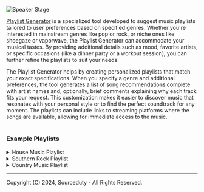 ![Speaker Stage](https://github.com/sourceduty/Playlist_Generator/assets/123030236/bd9009f0-80f1-4c1c-8583-7b8673e8659c)

[Playlist Generator](https://chat.openai.com/g/g-LWZsOgU8X-playlist-generator) is a specialized tool developed to suggest music playlists tailored to user preferences based on specified genres. Whether you're interested in mainstream genres like pop or rock, or niche ones like shoegaze or vaporwave, the Playlist Generator can accommodate your musical tastes. By providing additional details such as mood, favorite artists, or specific occasions (like a dinner party or a workout session), you can further refine the playlists to suit your needs.

The Playlist Generator helps by creating personalized playlists that match your exact specifications. When you specify a genre and additional preferences, the tool generates a list of song recommendations complete with artist names and, optionally, brief comments explaining why each track fits your request. This customization makes it easier to discover music that resonates with your personal style or to find the perfect soundtrack for any moment. The playlists can include links to streaming platforms where the songs are available, allowing for immediate access to the music.

#
### Example Playlists

<details><summary>House Music Playlist</summary>
<br>

1. "Music Sounds Better with You" by Stardust - A timeless house anthem that never fails to get people moving.
2. "Can't Get Enough" by Soulsearcher - This track's infectious groove exemplifies the soulful side of house music.
3. "Look Right Through (MK Vocal Edit)" by Storm Queen - A modern classic with deep, punchy beats and mesmerizing vocals.
4. "Your Love" by Mark Knight - A track that blends classic house elements with contemporary energy.
5. "Make Luv" by Room 5 feat. Oliver Cheatham - Brings a funky, upbeat vibe that's quintessential for any house music playlist.
6. "Cola" by CamelPhat & Elderbrook - Known for its smooth flow and deep, pulsing basslines.
7. "Latch" by Disclosure feat. Sam Smith - Blends pop sensibilities with house beats, creating a crossover hit.
8. "Finally" by Kings of Tomorrow - A soulful and uplifting track that's a staple in any house collection.
9. "Strobe" by deadmau5 - Though more on the progressive house side, it's a beautiful, building track that captures a wide range of emotions.
10. "Free (Mood II Swing Extended Vocal Mix)" by Ultra Naté - This classic is all about empowerment and euphoria, ideal for lifting spirits on the dance floor.

<br>    
</details>

<details><summary>Southern Rock Playlist</summary>
<br>

1. "Sweet Home Alabama" - Lynyrd Skynyrd
   - A timeless anthem that embodies the Southern rock spirit.

2. "Ramblin' Man" - The Allman Brothers Band
   - Another iconic track that complements the musical style of Lynyrd Skynyrd.

3. "La Grange" - ZZ Top
   - A gritty, blues-infused track that fits well with the Southern rock theme.

4. "Flirtin' with Disaster" - Molly Hatchet
   - A high-energy song that's perfect for fans of Lynyrd Skynyrd’s guitar-driven sound.

5. "Hold On Loosely" - .38 Special
   - Captures the classic rock feel with a catchy hook.

6. "Mississippi Queen" - Mountain
   - A hard rock staple that shares the raw energy of Lynyrd Skynyrd's music.

7. "Simple Man" - Lynyrd Skynyrd
   - A profound and moving track, showcasing the band’s range and emotional depth.

8. "Heard It in a Love Song" - The Marshall Tucker Band
   - Adds a touch of country flair, aligning well with the Southern rock genre.

9. "Green Grass and High Tides" - The Outlaws
   - Known for its impressive guitar work, fitting for any Lynyrd Skynyrd fan.

10. "Gimme Three Steps" - Lynyrd Skynyrd
    - A storytelling masterpiece with engaging lyrics and vibrant guitars.

<br>    
</details>

<details><summary>Country Music Playlist</summary>
<br>

1. "Tennessee Whiskey" - Chris Stapleton
   - A smooth, soulful track that's perfect for unwinding.

2. "The House That Built Me" - Miranda Lambert
   - An emotional song that tugs at the heartstrings, great for reflective moments.

3. "Before He Cheats" - Carrie Underwood
   - An empowering anthem for anyone who's felt betrayed.

4. "God’s Country" - Blake Shelton
   - A powerful song that evokes the grandeur of rural life.

5. "Starting Over" - Chris Stapleton
   - Ideal for those moments of new beginnings and fresh starts.

6. "Fancy Like" - Walker Hayes
   - Upbeat and fun, perfect for a light-hearted evening or a drive.

7. "Wagon Wheel" - Darius Rucker
   - A feel-good song that's a singalong favorite.

8. "Need You Now" - Lady Antebellum
   - A song about longing and connection, great for late nights.

9. "Tequila" - Dan + Shay
   - Smooth and melodic, it's a nice pick-me-up.

10. "Jolene" - Dolly Parton
    - A timeless classic with its compelling narrative and memorable melody.

<br>    
</details>

***
Copyright (C) 2024, Sourceduty - All Rights Reserved.
